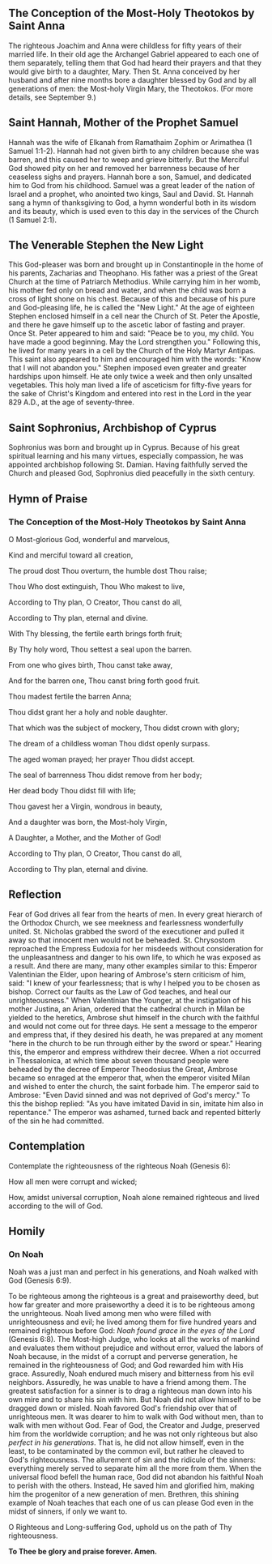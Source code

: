 ## The Conception of the Most-Holy Theotokos by Saint Anna

The righteous Joachim and Anna were childless for fifty years of their married life. In their old age the Archangel Gabriel appeared to each one of them separately, telling them that God had heard their prayers and that they would give birth to a daughter, Mary. Then St. Anna conceived by her husband and after nine months bore a daughter blessed by God and by all generations of men: the Most-holy Virgin Mary, the Theotokos. (For more details, see September 9.) 

## Saint Hannah, Mother of the Prophet Samuel

Hannah was the wife of Elkanah from Ramathaim Zophim or Arimathea (1 Samuel 1:1-2). Hannah had not given birth to any children because she was barren, and this caused her to weep and grieve bitterly. But the Merciful God showed pity on her and removed her barrenness because of her ceaseless sighs and prayers. Hannah bore a son, Samuel, and dedicated him to God from his childhood. Samuel was a great leader of the nation of Israel and a prophet, who anointed two kings, Saul and David. St. Hannah sang a hymn of thanksgiving to God, a hymn wonderful both in its wisdom and its beauty, which is used even to this day in the services of the Church (1 Samuel 2:1). 

## The Venerable Stephen the New Light

This God-pleaser was born and brought up in Constantinople in the home of his parents, Zacharias and Theophano. His father was a priest of the Great Church at the time of Patriarch Methodius. While carrying him in her womb, his mother fed only on bread and water, and when the child was born a cross of light shone on his chest. Because of this and because of his pure and God-pleasing life, he is called the "New Light." At the age of eighteen Stephen enclosed himself in a cell near the Church of St. Peter the Apostle, and there he gave himself up to the ascetic labor of fasting and prayer. Once St. Peter appeared to him and said: "Peace be to you, my child. You have made a good beginning. May the Lord strengthen you." Following this, he lived for many years in a cell by the Church of the Holy Martyr Antipas. This saint also appeared to him and encouraged him with the words: "Know that I will not abandon you." Stephen imposed even greater and greater hardships upon himself. He ate only twice a week and then only unsalted vegetables. This holy man lived a life of asceticism for fifty-five years for the sake of Christ's Kingdom and entered into rest in the Lord in the year 829 A.D., at the age of seventy-three. 

## Saint Sophronius, Archbishop of Cyprus

Sophronius was born and brought up in Cyprus. Because of his great spiritual learning and his many virtues, especially compassion, he was appointed archbishop following St. Damian. Having faithfully served the Church and pleased God, Sophronius died peacefully in the sixth century.

## Hymn of Praise

### The Conception of the Most-Holy Theotokos by Saint Anna

O Most-glorious God, wonderful and marvelous,  

Kind and merciful toward all creation,  

The proud dost Thou overturn, the humble dost Thou raise;  

Thou Who dost extinguish, Thou Who makest to live,  

According to Thy plan, O Creator, Thou canst do all,  

According to Thy plan, eternal and divine.  

With Thy blessing, the fertile earth brings forth fruit;  

By Thy holy word, Thou settest a seal upon the barren.  

From one who gives birth, Thou canst take away,  

And for the barren one, Thou canst bring forth good fruit.  

Thou madest fertile the barren Anna;  

Thou didst grant her a holy and noble daughter.  

That which was the subject of mockery, Thou didst crown with glory;  

The dream of a childless woman Thou didst openly surpass.  

The aged woman prayed; her prayer Thou didst accept.  

The seal of barrenness Thou didst remove from her body;  

Her dead body Thou didst fill with life;  

Thou gavest her a Virgin, wondrous in beauty,  

And a daughter was born, the Most-holy Virgin,  

A Daughter, a Mother, and the Mother of God!  

According to Thy plan, O Creator, Thou canst do all,  

According to Thy plan, eternal and divine.  

## Reflection

Fear of God drives all fear from the hearts of men. In every great hierarch of the Orthodox Church, we see meekness and fearlessness wonderfully united. St. Nicholas grabbed the sword of the executioner and pulled it away so that innocent men would not be beheaded. St. Chrysostom reproached the Empress Eudoxia for her misdeeds without consideration for the unpleasantness and danger to his own life, to which he was exposed as a result. And there are many, many other examples similar to this: Emperor Valentinian the Elder, upon hearing of Ambrose's stern criticism of him, said: "I knew of your fearlessness; that is why I helped you to be chosen as bishop. Correct our faults as the Law of God teaches, and heal our unrighteousness." When Valentinian the Younger, at the instigation of his mother Justina, an Arian, ordered that the cathedral church in Milan be yielded to the heretics, Ambrose shut himself in the church with the faithful and would not come out for three days. He sent a message to the emperor and empress that, if they desired his death, he was prepared at any moment "here in the church to be run through either by the sword or spear." Hearing this, the emperor and empress withdrew their decree. When a riot occurred in Thessalonica, at which time about seven thousand people were beheaded by the decree of Emperor Theodosius the Great, Ambrose became so enraged at the emperor that, when the emperor visited Milan and wished to enter the church, the saint forbade him. The emperor said to Ambrose: "Even David sinned and was not deprived of God's mercy." To this the bishop replied: "As you have imitated David in sin, imitate him also in repentance." The emperor was ashamed, turned back and repented bitterly of the sin he had committed.

## Contemplation

Contemplate the righteousness of the righteous Noah (Genesis 6): 

How all men were corrupt and wicked;  

How, amidst universal corruption, Noah alone remained righteous and lived according to the will of God.  

## Homily

### On Noah

Noah was a just man and perfect in his generations, and Noah walked with God (Genesis 6:9).  

To be righteous among the righteous is a great and praiseworthy deed, but how far greater and more praiseworthy a deed it is to be righteous among the unrighteous. Noah lived among men who were filled with unrighteousness and evil; he lived among them for five hundred years and remained righteous before God: *Noah found grace in the eyes of the Lord* (Genesis 6:8). The Most-high Judge, who looks at all the works of mankind and evaluates them without prejudice and without error, valued the labors of Noah because, in the midst of a corrupt and perverse generation, he remained in the righteousness of God; and God rewarded him with His grace. Assuredly, Noah endured much misery and bitterness from his evil neighbors. Assuredly, he was unable to have a friend among them. The greatest satisfaction for a sinner is to drag a righteous man down into his own mire and to share his sin with him. But Noah did not allow himself to be dragged down or misled. Noah favored God's friendship over that of unrighteous men. It was dearer to him to walk with God without men, than to walk with men without God. Fear of God, the Creator and Judge, preserved him from the worldwide corruption; and he was not only righteous but also *perfect in his generations*. That is, he did not allow himself, even in the least, to be contaminated by the common evil, but rather he cleaved to God's righteousness. The allurement of sin and the ridicule of the sinners: everything merely served to separate him all the more from them. When the universal flood befell the human race, God did not abandon his faithful Noah to perish with the others. Instead, He saved him and glorified him, making him the progenitor of a new generation of men. Brethren, this shining example of Noah teaches that each one of us can please God even in the midst of sinners, if only we want to. 

O Righteous and Long-suffering God, uphold us on the path of Thy righteousness.  

**To Thee be glory and praise forever. Amen.**
